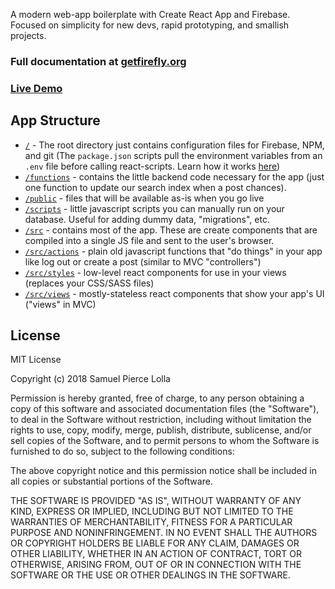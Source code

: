 A modern web-app boilerplate with Create React App and Firebase. Focused on simplicity for new devs, rapid prototyping, and smallish projects.

### **Full documentation at [getfirefly.org](https://getfirefly.org)**

### **[Live Demo](https://demo.getfirefly.org)**


## App Structure

- [`/`](https://github.com/sampl/firefly/tree/master) - The root directory just contains configuration files for Firebase, NPM, and git (The `package.json` scripts pull the environment variables from an `.env` file
before calling react-scripts. Learn how it works [here](https://medium.com/@tacomanator/environments-with-create-react-app-7b645312c09d))
- [`/functions`](https://github.com/sampl/firefly/tree/master/functions) - contains the little backend code necessary for the app (just one function to update our search index when a post chances).
- [`/public`](https://github.com/sampl/firefly/tree/master/public) - files that will be available as-is when you go live
- [`/scripts`](https://github.com/sampl/firefly/tree/master/scripts) - little javascript scripts you can manually run on your database. Useful for adding dummy data, "migrations", etc.
- [`/src`](https://github.com/sampl/firefly/tree/master/src) - contains most of the app. These are create components that are compiled into a single JS file and sent to the user's browser.
- [`/src/actions`](https://github.com/sampl/firefly/tree/master/src/actions) - plain old javascript functions that "do things" in your app like log out or create a post (similar to MVC "controllers")
- [`/src/styles`](https://github.com/sampl/firefly/tree/master/src/styles) - low-level react components for use in your views (replaces your CSS/SASS files)
- [`/src/views`](https://github.com/sampl/firefly/tree/master/src/views) - mostly-stateless react components that show your app's UI ("views" in MVC)


## License

MIT License

Copyright (c) 2018 Samuel Pierce Lolla

Permission is hereby granted, free of charge, to any person obtaining a copy
of this software and associated documentation files (the "Software"), to deal
in the Software without restriction, including without limitation the rights
to use, copy, modify, merge, publish, distribute, sublicense, and/or sell
copies of the Software, and to permit persons to whom the Software is
furnished to do so, subject to the following conditions:

The above copyright notice and this permission notice shall be included in all
copies or substantial portions of the Software.

THE SOFTWARE IS PROVIDED "AS IS", WITHOUT WARRANTY OF ANY KIND, EXPRESS OR
IMPLIED, INCLUDING BUT NOT LIMITED TO THE WARRANTIES OF MERCHANTABILITY,
FITNESS FOR A PARTICULAR PURPOSE AND NONINFRINGEMENT. IN NO EVENT SHALL THE
AUTHORS OR COPYRIGHT HOLDERS BE LIABLE FOR ANY CLAIM, DAMAGES OR OTHER
LIABILITY, WHETHER IN AN ACTION OF CONTRACT, TORT OR OTHERWISE, ARISING FROM,
OUT OF OR IN CONNECTION WITH THE SOFTWARE OR THE USE OR OTHER DEALINGS IN THE
SOFTWARE.
